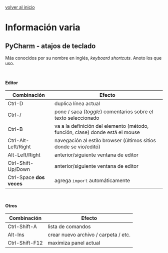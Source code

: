 <style>
.page-header {
    padding-bottom: 50px;
    padding-top: 50px;
}
</style>

[volver al inicio](./index.md)  

# Información varia

## PyCharm - atajos de teclado
Más conocidos por su nombre en inglés, *keyboard shortcuts*.
Anoto los que uso.

<br/>

**Editor**  

| Combinación | Efecto |  
| --- | --- |  
| Ctrl-D | duplica línea actual |  
| Ctrl-/ | pone / saca (*toggle*) comentarios sobre el texto seleccionado |  
| Ctrl-B | va a la definición del elemento (método, función, clase) donde está el mouse |  
| Ctrl-Alt-Left/Right | navegación al estilo browser (últimos sitios donde se vio/editó) |  
| Alt-Left/Right | anterior/siguiente ventana de editor |  
| Ctrl-Shift-Up/Down | anterior/siguiente ventana de editor |  
| Ctrl-Space **dos veces** | agrega `import` automáticamente |

<br/>

**Otros**  

| Combinación | Efecto |  
| --- | --- |  
| Ctrl-Shift-A | lista de comandos |  
| Alt-Ins | crear nuevo archivo / carpeta / etc. |  
| Ctrl-Shift-F12 | maximiza panel actual |  



